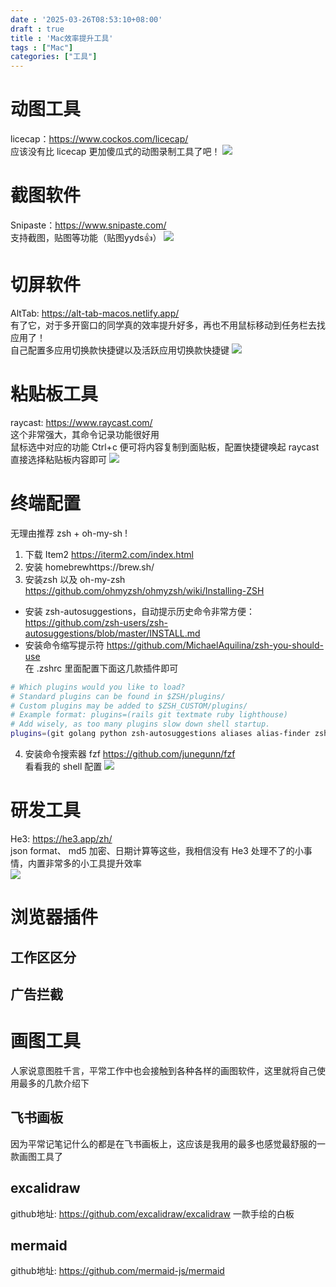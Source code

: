 ```yaml
---
date : '2025-03-26T08:53:10+08:00'
draft : true
title : 'Mac效率提升工具'
tags : ["Mac"]
categories: ["工具"]
---
```

# 动图工具
licecap：https://www.cockos.com/licecap/  
应该没有比 licecap 更加傻瓜式的动图录制工具了吧！
![](https://github.com/BoomChao/boomchao.github.io/blob/main/content/posts/rd-tools/picture/mac/licecap.png?raw=true)

# 截图软件
Snipaste：https://www.snipaste.com/  
支持截图，贴图等功能（贴图yyds👍）
![](https://github.com/BoomChao/boomchao.github.io/blob/main/content/posts/rd-tools/picture/mac/snipaste.gif?raw=true)


# 切屏软件
AltTab:  https://alt-tab-macos.netlify.app/   
有了它，对于多开窗口的同学真的效率提升好多，再也不用鼠标移动到任务栏去找应用了！  
自己配置多应用切换款快捷键以及活跃应用切换款快捷键
![](https://github.com/BoomChao/boomchao.github.io/blob/main/content/posts/rd-tools/picture/mac/alttab.png?raw=true)

# 粘贴板工具
raycast: https://www.raycast.com/   
这个非常强大，其命令记录功能很好用  
鼠标选中对应的功能 Ctrl+c 便可将内容复制到面贴板，配置快捷键唤起 raycast 直接选择粘贴板内容即可
![](https://github.com/BoomChao/boomchao.github.io/blob/main/content/posts/rd-tools/picture/mac/raycast.gif?raw=true)

# 终端配置
无理由推荐 zsh + oh-my-sh !  
1. 下载 Item2 https://iterm2.com/index.html   
2. 安装 homebrewhttps://brew.sh/   
3. 安装zsh  以及 oh-my-zsh https://github.com/ohmyzsh/ohmyzsh/wiki/Installing-ZSH   
- 安装 zsh-autosuggestions，自动提示历史命令非常方便：https://github.com/zsh-users/zsh-autosuggestions/blob/master/INSTALL.md   
- 安装命令缩写提示符 https://github.com/MichaelAquilina/zsh-you-should-use   
在 .zshrc 里面配置下面这几款插件即可  
``` bash
# Which plugins would you like to load?
# Standard plugins can be found in $ZSH/plugins/
# Custom plugins may be added to $ZSH_CUSTOM/plugins/
# Example format: plugins=(rails git textmate ruby lighthouse)
# Add wisely, as too many plugins slow down shell startup.
plugins=(git golang python zsh-autosuggestions aliases alias-finder zsh-you-should-use docker)  
``` 
4. 安装命令搜索器 fzf https://github.com/junegunn/fzf   
看看我的 shell 配置
![](https://github.com/BoomChao/boomchao.github.io/blob/main/content/posts/rd-tools/picture/mac/zsh.gif?raw=true)


# 研发工具
He3: https://he3.app/zh/  
json format、 md5 加密、日期计算等这些，我相信没有 He3 处理不了的小事情，内置非常多的小工具提升效率  
![](https://github.com/BoomChao/boomchao.github.io/blob/main/content/posts/rd-tools/picture/mac/he3.png?raw=true)


# 浏览器插件
## 工作区区分

## 广告拦截


# 画图工具
人家说意图胜千言，平常工作中也会接触到各种各样的画图软件，这里就将自己使用最多的几款介绍下


## 飞书画板
因为平常记笔记什么的都是在飞书画板上，这应该是我用的最多也感觉最舒服的一款画图工具了

## excalidraw
github地址: https://github.com/excalidraw/excalidraw
一款手绘的白板

## mermaid
github地址: https://github.com/mermaid-js/mermaid
